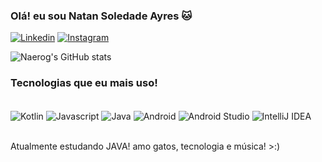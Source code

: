 ### Olá! eu sou Natan Soledade Ayres 🐱
[![Linkedin](https://img.shields.io/badge/LinkedIn-0077B5?style=for-the-badge&logo=linkedin&logoColor=white)](https://www.linkedin.com/in/natansoledadeayres/)
[![Instagram](https://img.shields.io/badge/Instagram-E4405F?style=for-the-badge&logo=instagram&logoColor=white)](https://www.instagram.com/natan_ayres9/)

![Naerog's GitHub stats](https://github-readme-stats.vercel.app/api?username=naerog&show_icons=true&theme=dracula)

### Tecnologias que eu mais uso!

<div style="display: inline_block"><br/>
  <img align="center" alt="Kotlin" src="https://img.shields.io/badge/Kotlin-0095D5?&style=for-the-badge&logo=kotlin&logoColor=white" />
  <img align="center" alt="Javascript" src="https://shields.io/badge/JavaScript-F7DF1E?logo=JavaScript&logoColor=000&style=flat-square" />
  <img align="center" alt="Java" src="https://img.shields.io/badge/Java-ED8B00?style=for-the-badge&logo=openjdk&logoColor=white" />
  <img align="center" alt="Android" src="https://img.shields.io/badge/Android-3DDC84?style=for-the-badge&logo=android&logoColor=white" />
  <img align="center" alt="Android Studio" src="https://img.shields.io/badge/Android_Studio-3DDC84?style=for-the-badge&logo=android-studio&logoColor=white" />
  <img align="center" alt="IntelliJ IDEA" src="https://img.shields.io/badge/IntelliJ_IDEA-000000.svg?style=for-the-badge&logo=intellij-idea&logoColor=white" />
</div><br/>

Atualmente estudando JAVA! amo gatos, tecnologia e música! >:)
